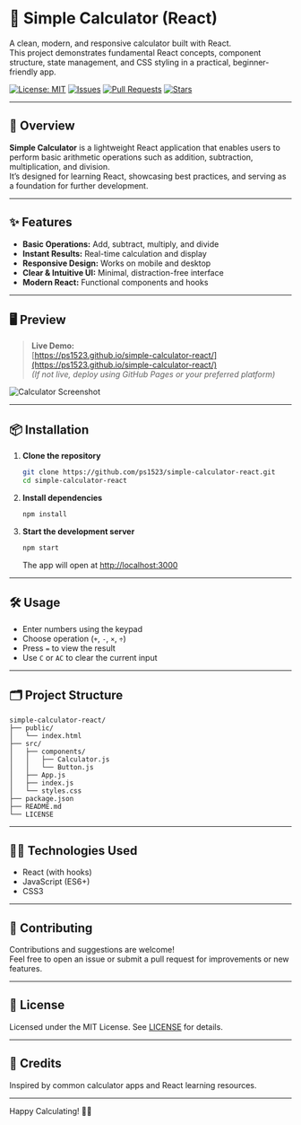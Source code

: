 # 🧮 Simple Calculator (React)

A clean, modern, and responsive calculator built with React.  
This project demonstrates fundamental React concepts, component structure, state management, and CSS styling in a practical, beginner-friendly app.

[![License: MIT](https://img.shields.io/badge/License-MIT-green.svg)](LICENSE)
[![Issues](https://img.shields.io/github/issues/ps1523/simple-calculator-react)](https://github.com/ps1523/simple-calculator-react/issues)
[![Pull Requests](https://img.shields.io/github/issues-pr/ps1523/simple-calculator-react)](https://github.com/ps1523/simple-calculator-react/pulls)
[![Stars](https://img.shields.io/github/stars/ps1523/simple-calculator-react?style=social)](https://github.com/ps1523/simple-calculator-react/stargazers)

---

## 🚀 Overview

**Simple Calculator** is a lightweight React application that enables users to perform basic arithmetic operations such as addition, subtraction, multiplication, and division.  
It’s designed for learning React, showcasing best practices, and serving as a foundation for further development.

---

## ✨ Features

- **Basic Operations:** Add, subtract, multiply, and divide
- **Instant Results:** Real-time calculation and display
- **Responsive Design:** Works on mobile and desktop
- **Clear & Intuitive UI:** Minimal, distraction-free interface
- **Modern React:** Functional components and hooks

---

## 🖥️ Preview

> **Live Demo:**  
> [https://ps1523.github.io/simple-calculator-react/](https://ps1523.github.io/simple-calculator-react/)  
> *(If not live, deploy using GitHub Pages or your preferred platform)*

![Calculator Screenshot](./preview.png)

---

## 📦 Installation

1. **Clone the repository**
   ```bash
   git clone https://github.com/ps1523/simple-calculator-react.git
   cd simple-calculator-react
   ```
2. **Install dependencies**
   ```bash
   npm install
   ```
3. **Start the development server**
   ```bash
   npm start
   ```
   The app will open at [http://localhost:3000](http://localhost:3000)

---

## 🛠️ Usage

- Enter numbers using the keypad
- Choose operation (`+`, `-`, `×`, `÷`)
- Press `=` to view the result
- Use `C` or `AC` to clear the current input

---

## 🗂️ Project Structure

```
simple-calculator-react/
├── public/
│   └── index.html
├── src/
│   ├── components/
│   │   ├── Calculator.js
│   │   └── Button.js
│   ├── App.js
│   ├── index.js
│   └── styles.css
├── package.json
├── README.md
└── LICENSE
```

---

## 🧑‍💻 Technologies Used

- React (with hooks)
- JavaScript (ES6+)
- CSS3

---

## 🤝 Contributing

Contributions and suggestions are welcome!  
Feel free to open an issue or submit a pull request for improvements or new features.

---

## 📄 License

Licensed under the MIT License. See [LICENSE](LICENSE) for details.

---

## 🙏 Credits

Inspired by common calculator apps and React learning resources.

---

Happy Calculating! 🧮✨
